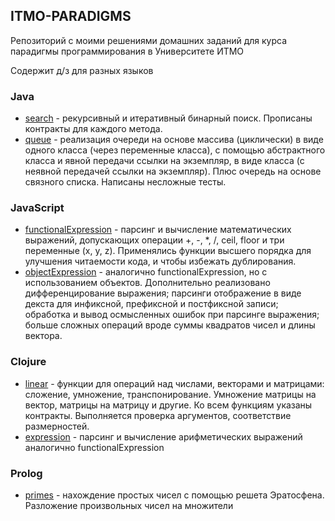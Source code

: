 ## ITMO-PARADIGMS
Репозиторий с моими решениями домашних заданий для курса парадигмы программирования в Университете ИТМО

Содержит д/з для разных языков

### Java
   + [search](java-solutions/search) - рекурсивный и итеративный бинарный поиск. Прописаны контракты для каждого метода.
   + [queue](java-solutions/queue) - реализация очереди на основе массива (циклически) в виде одного класса (через переменные класса), с помощью абстрактного класса и явной передачи ссылки на экземпляр, в виде класса (с неявной передачей ссылки на экземпляр). Плюс очередь на основе связного списка. Написаны несложные тесты.

### JavaScript
   + [functionalExpression](javascript-solutions/functionalExpression.js) - парсинг и вычисление математических выражений, допускающих операции +, -, *, /, ceil, floor и три переменные (x, y, z). Применялись функции высшего порядка для улучшения читаемости кода, и чтобы избежать дублирования.
   + [objectExpression](javascript-solutions/objectExpression.js) - аналогично functionalExpression, но с использованием объектов. Дополнительно реализовано дифференцирование выражения; парсинги отображение в виде декста для инфиксной, префиксной и постфиксной записи; обработка и вывод осмысленных ошибок при парсинге выражения; больше сложных операций вроде суммы квадратов чисел и длины вектора.

### Clojure
   + [linear](clojure-solutions/linear.clj) - функции для операций над числами, векторами и матрицами: сложение, умножение, транспонирование. Умножение матрицы на вектор, матрицы на матрицу и другие. Ко всем функциям указаны контракты. Выполняется проверка аргументов, соответствие размерностей.
   + [expression](clojure-solutions/expression.clj) - парсинг и вычисление арифметических выражений аналогично functionalExpression

### Prolog
   + [primes](prolog-solutions/primes.pl) - нахождение простых чисел с помощью решета Эратосфена. Разложение произвольных чисел на множители
